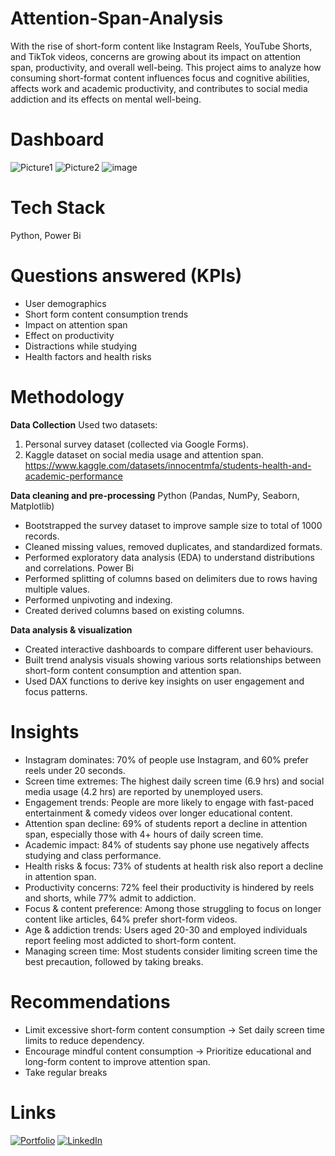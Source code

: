 # Attention-Span-Analysis
With the rise of short-form content like Instagram Reels, YouTube Shorts, and TikTok videos, concerns are growing about its impact on attention span, productivity, and overall well-being. This project aims to analyze how consuming short-format content influences focus and cognitive abilities, affects work and academic productivity, and contributes to social media addiction and its effects on mental well-being.
# Dashboard
![Picture1](https://github.com/user-attachments/assets/e3c70fd2-59d9-462e-977b-d63122e9ee3a)
![Picture2](https://github.com/user-attachments/assets/8e604f5a-346a-4ce9-9fe8-b3e6177f3f17)
![image](https://github.com/user-attachments/assets/91def417-24ed-4040-b492-38a1a2b8d1ba)
# Tech Stack
Python, Power Bi
# Questions answered (KPIs)
* User demographics
* Short form content consumption trends
* Impact on attention span
* Effect on productivity
* Distractions while studying
* Health factors and health risks

# Methodology
**Data Collection**
Used two datasets:
1.	Personal survey dataset (collected via Google Forms).
2.	Kaggle dataset on social media usage and attention span.
https://www.kaggle.com/datasets/innocentmfa/students-health-and-academic-performance

**Data cleaning and pre-processing**
Python (Pandas, NumPy, Seaborn, Matplotlib) 
* Bootstrapped the survey dataset to improve sample size to total of 1000 records.
* Cleaned missing values, removed duplicates, and standardized formats.
* Performed exploratory data analysis (EDA) to understand distributions and correlations.
Power Bi
* Performed splitting of columns based on delimiters due to rows having multiple values. 
*	Performed unpivoting and indexing.
*	Created derived columns based on existing columns.

**Data analysis & visualization**
*	Created interactive dashboards to compare different user behaviours.
*	Built trend analysis visuals showing various sorts relationships between short-form content consumption and attention span.
*	Used DAX functions to derive key insights on user engagement and focus patterns.

# Insights
* Instagram dominates: 70% of people use Instagram, and 60% prefer reels under 20 seconds.
* Screen time extremes: The highest daily screen time (6.9 hrs) and social media usage (4.2 hrs) are reported by unemployed users.
* Engagement trends: People are more likely to engage with fast-paced entertainment & comedy videos over longer educational content.
* Attention span decline: 69% of students report a decline in attention span, especially those with 4+ hours of daily screen time.
* Academic impact: 84% of students say phone use negatively affects studying and class performance.
* Health risks & focus: 73% of students at health risk also report a decline in attention span.
* Productivity concerns: 72% feel their productivity is hindered by reels and shorts, while 77% admit to addiction.
* Focus & content preference: Among those struggling to focus on longer content like articles, 64% prefer short-form videos.
* Age & addiction trends: Users aged 20-30 and employed individuals report feeling most addicted to short-form content.
* Managing screen time: Most students consider limiting screen time the best precaution, followed by taking breaks.

# Recommendations
* Limit excessive short-form content consumption → Set daily screen time limits to reduce dependency.
* Encourage mindful content consumption → Prioritize educational and long-form content to improve attention span.
* Take regular breaks
# Links
[![Portfolio](https://img.shields.io/badge/MY%20PORTFOLIO-black?style=for-the-badge&logo=github)](https://www.datascienceportfol.io/ishaaabdul23)
[![LinkedIn](https://img.shields.io/badge/LINKEDIN-blue?style=for-the-badge&logo=linkedin)](https://www.linkedin.com/in/ishaa-abdul-63b079217/)
